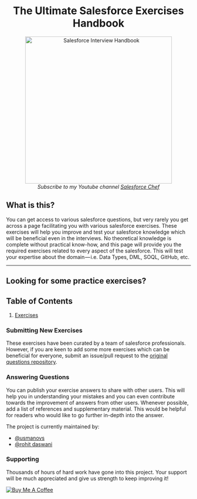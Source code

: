 <h1 align="center">The Ultimate Salesforce Exercises Handbook</h1>

<div align="center">
    <img src="https://github.com/usmanovs/salesforce-interview-handbook/blob/master/assets/sflogo.png" alt="Salesforce Interview Handbook" width="400"/>
    <br> 
    <em>Subscribe to my Youtube channel <a href="https://www.youtube.com/user/seyitbek"> Salesforce Chef</a> </em>
  </p>
</div>

## What is this?

You can get access to various salesforce questions, but very rarely you get across a page facilitating you with various salesforce exercises. These exercises will help you improve and test your salesforce knowledge which will be beneficial even in the interviews. No theoretical knowledge is complete without practical know-how, and this page will provide you the required exercises related to every aspect of the salesforce. This will test your expertise about the domain — i.e. Data Types, DML, SOQL, GitHub, etc.

---

## Looking for some practice exercises?

## Table of Contents

1. [Exercises](/Exercises/Exercises.md)

### Submitting New Exercises

These exercises have been curated by a team of salesforce professionals. However, if you are keen to add some more exercises which can be beneficial for everyone, submit an issue/pull request to the [original questions repository](https://github.com/usmanovs/salesforceexercises).

### Answering Questions

You can publish your exercise answers to share with other users. This will help you in understanding your mistakes and you can even contribute towards the improvement of answers from other users. Whenever possible, add a list of references and supplementary material. This would be helpful for readers who would like to go further in-depth into the answer.

The project is currently maintained by:

- [@usmanovs](https://github.com/usmanovs)
- [@rohit daswani](https://github.com/rohit-daswani)


### Supporting

Thousands of hours of hard work have gone into this project. Your support will be much appreciated and give us strength to keep improving it!

<a href="https://www.buymeacoffee.com/seyitbek" target="_blank"><img src="https://www.buymeacoffee.com/assets/img/custom_images/orange_img.png" alt="Buy Me A Coffee" style="height: auto !important;width: auto !important;" ></a>
